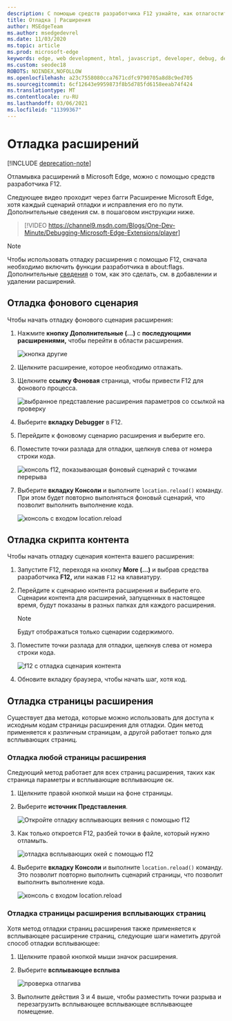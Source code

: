 ```yaml
---
description: С помощью средств разработчика F12 узнайте, как отлагостить фоновый сценарий, сценарии контента и страницы расширения расширения.
title: Отладка | Расширения
author: MSEdgeTeam
ms.author: msedgedevrel
ms.date: 11/03/2020
ms.topic: article
ms.prod: microsoft-edge
keywords: edge, web development, html, javascript, developer, debug, debugging
ms.custom: seodec18
ROBOTS: NOINDEX,NOFOLLOW
ms.openlocfilehash: a23c7558080cca7671cdfc9790705a8d8c9ed705
ms.sourcegitcommit: 6cf12643e9959873f8b5d785fd6158eeab74f424
ms.translationtype: MT
ms.contentlocale: ru-RU
ms.lasthandoff: 03/06/2021
ms.locfileid: "11399367"
---
```

# <a name="debugging-extensions"></a>Отладка расширений  

[!INCLUDE [deprecation-note](../includes/deprecation-note.md)]  

Отламывка расширений в Microsoft Edge, можно с помощью средств разработчика F12.  

Следующее видео проходит через багги Расширение Microsoft Edge, хотя каждый сценарий отладки и исправления его по пути.  Дополнительные сведения см. в пошаговом инструкции ниже.  

> [!VIDEO https://channel9.msdn.com/Blogs/One-Dev-Minute/Debugging-Microsoft-Edge-Extensions/player]  

> [!NOTE]
> Чтобы использовать отладку расширения с помощью F12, сначала необходимо включить функции разработчика в about:flags.  Дополнительные [сведения](./adding-and-removing-extensions.md) о том, как это сделать, см. в добавлении и удалении расширений.  

## <a name="background-script-debugging"></a>Отладка фонового сценария  

Чтобы начать отладку фонового сценария расширения:  

1.  Нажмите **кнопку Дополнительные (...)** с **последующими расширениями,** чтобы перейти в области расширения.  
    
    ![кнопка другие](../media/morebutton.png)  
    
1.  Щелкните расширение, которое необходимо отлажать.  
1.  Щелкните **ссылку Фоновая** страница, чтобы привести F12 для фонового процесса.  
    
    ![выбранное представление расширения параметров со ссылкой на проверку](../media/debug-inspect.png)  
    
1.  Выберите **вкладку Debugger** в F12.  
1.  Перейдите к фоновому сценарию расширения и выберите его.  
1.  Поместите точки разлада для отладки, щелкнув слева от номера строки кода.  
    
    ![консоль f12, показывающая фоновый сценарий с точками перерыва](../media/debug-f12-background.png)  
    
1.  Выберите **вкладку Консоли** и выполните `location.reload()` команду.  При этом будет повторно выполняться фоновый сценарий, что позволит выполнить выполнение кода.  
    
    ![консоль с входом location.reload](../media/debug-f12-background-console.png)  
    
## <a name="content-script-debugging"></a>Отладка скрипта контента  

Чтобы начать отладку сценария контента вашего расширения:  

1.  Запустите F12, переходя на кнопку **More (...)** и выбрав средства разработчика **F12,** или нажав `F12` на клавиатуру.  
1.  Перейдите к сценарию контента расширения и выберите его.  Сценарии контента для расширений, запущенных в настоящее время, будут показаны в разных папках для каждого расширения.  
    
    > [!NOTE]
    > Будут отображаться только сценарии содержимого.  
    
1.  Поместите точки разлада для отладки, щелкнув слева от номера строки кода.  
    
    ![f12 с отладка сценария контента](../media/debug-content-f12.png)  
    
1.  Обновите вкладку браузера, чтобы начать шаг, хотя код.  
    
## <a name="extension-page-debugging"></a>Отладка страницы расширения  

Существует два метода, которые можно использовать для доступа к исходным кодам страницы расширения для отладки.  Один метод применяется к различным страницам, а другой работает только для всплывающих страниц.  

### <a name="debugging-any-extension-page"></a>Отладка любой страницы расширения  

Следующий метод работает для всех страниц расширения, таких как страница параметры и всплывающие всплывающие ок.  

1.  Щелкните правой кнопкой мыши на фоне страницы.  
1.  Выберите **источник Представления**.  
    
    ![Откройте отладку всплывающих веяния с помощью f12](../media/debug-popup-select.png)  
    
1.  Как только откроется F12, разбей точки в файле, который нужно отламыть.  
    
    ![отладка всплывающих окей с помощью f12](../media/debug-popup-f12.png)  
    
1.  Выберите **вкладку Консоли** и выполните `location.reload()` команду.  Это позволит повторно выполнить сценарий страницы, что позволит выполнить выполнение кода.  
    
    ![консоль с входом location.reload](../media/debug-f12-background-console.png)  
    
### <a name="debugging-a-popup-extension-page"></a>Отладка страницы расширения всплывающих страниц  

Хотя метод отладки страниц расширения также применяется к всплывающее расширение страниц, следующие шаги наметить другой способ отладки всплывающее:  

1.  Щелкните правой кнопкой мыши значок расширения.  
1.  Выберите **всплывающее всплыва**  
    
    ![проверка отлагива](../media/debug-popup-inspect.png)  
    
1.  Выполните действия 3 и 4 выше, чтобы разместить точки разрыва и перезагрузить всплывающее всплывающее всплывающее помещение.  
    